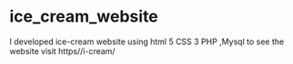 # ice_cream_website
I developed ice-cream website using html 5 CSS 3 PHP ,Mysql to see the website visit https//i-cream/
